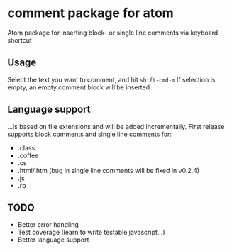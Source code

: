# comment package for atom

Atom package for inserting block- or single line comments via keyboard shortcut

## Usage
Select the text you want to comment, and hit ```shift-cmd-m```
If selection is empty, an empty comment block will be inserted

## Language support
...is based on file extensions and will be added incrementally.
First release supports block comments and single line comments for:
* .class
* .coffee
* .cs
* .html/.htm (bug in single line comments will be fixed in v0.2.4)
* .js
* .rb

## TODO
* Better error handling
* Test coverage (learn to write testable javascript...)
* Better language support
